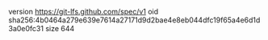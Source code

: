 version https://git-lfs.github.com/spec/v1
oid sha256:4b0464a279e639e7614a27171d9d2bae4e8eb044dfc19f65a4e6d1d3a0e0fc31
size 644
